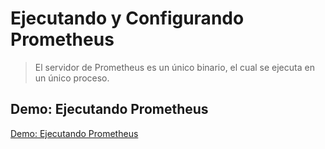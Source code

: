 # Ejecutando y Configurando Prometheus

> El servidor de Prometheus es un único binario, el cual se ejecuta en un único proceso.

## Demo: Ejecutando Prometheus

[Demo: Ejecutando Prometheus](../.demos/03-running-prometheus/readme.md)

